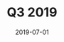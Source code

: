 ---
title: "Q3 2019"
date: 2019-07-01
image: "/images/newsletter/newsletter.png"
link: "pdf/Q3-2019-News.pdf"
tags: ["artificial intelligence", "symposium", "data science","workshop"]
draft: false
---